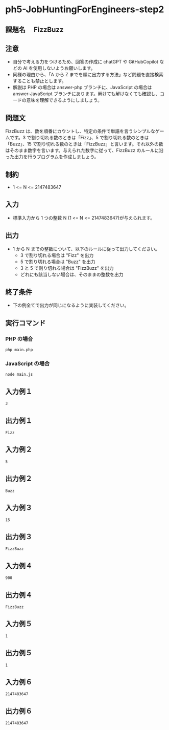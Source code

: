 # ph5-JobHuntingForEngineers-step2

## 課題名　 FizzBuzz

## 注意

- 自分で考える力をつけるため、回答の作成に chatGPT や GitHubCopilot などの AI を使用しないようお願いします。
- 同様の理由から、「A から Z までを順に出力する方法」など問題を直接検索することも禁止とします。
- 解説は PHP の場合は answer-php ブランチに、JavaScript の場合は answer-JavaScript ブランチにあります。解けても解けなくても確認し、コードの意味を理解できるようにしましょう。

## 問題文

FizzBuzz は、数を順番にカウントし、特定の条件で単語を言うシンプルなゲームです。3 で割り切れる数のときは「Fizz」、5 で割り切れる数のときは「Buzz」、15 で割り切れる数のときは「FizzBuzz」と言います。それ以外の数はそのまま数字を言います。与えられた数字に従って、FizzBuzz のルールに沿った出力を行うプログラムを作成しましょう。

## 制約

- 1 <= N <= 2147483647

## 入力

- 標準入力から 1 つの整数 N (1 <= N <= 2147483647)が与えられます。

## 出力

- 1 から N までの整数について、以下のルールに従って出力してください。
  - 3 で割り切れる場合は "Fizz" を出力
  - 5 で割り切れる場合は "Buzz" を出力
  - 3 と 5 で割り切れる場合は "FizzBuzz" を出力
  - どれにも該当しない場合は、そのままの整数を出力

## 終了条件

- 下の例全てで出力が同じになるように実装してください。

## 実行コマンド

### PHP の場合

`php main.php`

### JavaScript の場合

`node main.js`

## 入力例１

`3`

## 出力例１

`Fizz`

## 入力例２

`5`

## 出力例２

`Buzz`

## 入力例３

`15`

## 出力例３

`FizzBuzz`

## 入力例４

`900`

## 出力例４

`FizzBuzz`

## 入力例５

`1`

## 出力例５

`1`

## 入力例６

`2147483647`

## 出力例６

`2147483647`
